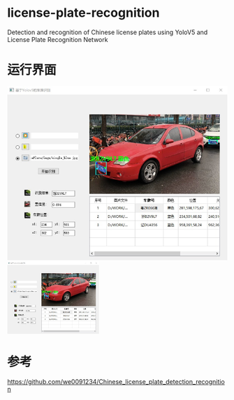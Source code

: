 # license-plate-recognition
Detection and recognition of Chinese license plates using YoloV5 and License Plate Recognition Network
# 运行界面
![image](车牌识别运行界面.jpg)
<img src="车牌识别运行界面.jpg" width="210px">
# 参考
https://github.com/we0091234/Chinese_license_plate_detection_recognition
